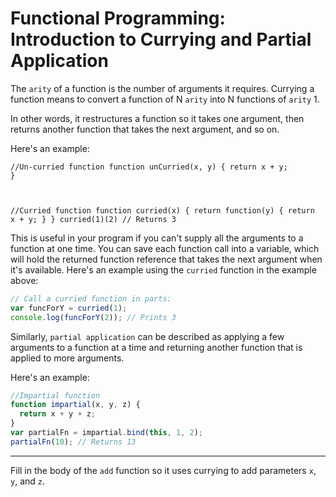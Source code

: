 # Functional Programming: Introduction to Currying and Partial Application

The `arity` of a function is the number of arguments it requires. Currying a function means to convert a function of N `arity` into N functions of `arity` 1.

In other words, it restructures a function so it takes one argument, then returns another function that takes the next argument, and so on.

Here's an example:

<code>//Un-curried function
function unCurried(x, y) {
  return x + y;
}

//Curried function
function curried(x) {
  return function(y) {
    return x + y;
  }
}
curried(1)(2) // Returns 3</code>

This is useful in your program if you can't supply all the arguments to a function at one time. You can save each function call into a variable, which will hold the returned function reference that takes the next argument when it's available. Here's an example using the `curried` function in the example above:

```javascript
// Call a curried function in parts:
var funcForY = curried(1);
console.log(funcForY(2)); // Prints 3
```

Similarly, `partial application` can be described as applying a few arguments to a function at a time and returning another function that is applied to more arguments.

Here's an example:

```javascript
//Impartial function
function impartial(x, y, z) {
  return x + y + z;
}
var partialFn = impartial.bind(this, 1, 2);
partialFn(10); // Returns 13
```

***

Fill in the body of the `add` function so it uses currying to add parameters `x`, `y`, and `z`.